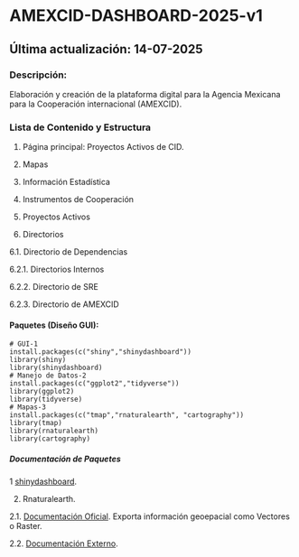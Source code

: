 # AMEXCID-DASHBOARD-2025-v1
## Última actualización: 14-07-2025

### Descripción: 
Elaboración y creación de la plataforma digital para la Agencia Mexicana para la Cooperación internacional (AMEXCID).

### Lista de Contenido y Estructura

1. Página principal: Proyectos Activos de CID.

2. Mapas
   
3. Información Estadística
   
4. Instrumentos de Cooperación
   
5. Proyectos Activos
   
6. Directorios
   
  6.1. Directorio de Dependencias

   6.2.1. Directorios Internos 
  
   6.2.2. Directorio de SRE
  
   6.2.3. Directorio de AMEXCID
  
#### Paquetes (Diseño GUI):
 ```{R, Paquetes}
# GUI-1
install.packages(c("shiny","shinydashboard"))
library(shiny)
library(shinydashboard)
# Manejo de Datos-2
install.packages(c("ggplot2","tidyverse"))
library(ggplot2)
library(tidyverse)
# Mapas-3
 install.packages(c("tmap","rnaturalearth", "cartography"))
library(tmap)
library(rnaturalearth)
library(cartography)
 ```
##### Documentación de Paquetes
1 [shinydashboard](https://rstudio.github.io/shinydashboard/).

2. Rnaturalearth.
   
2.1. [Documentación Oficial](https://www.naturalearthdata.com/). Exporta información geoepacial como Vectores o Raster. 

2.2. [Documentación Externo](https://www.rdocumentation.org/packages/rnaturalearth/versions/0.0.0.9000).
